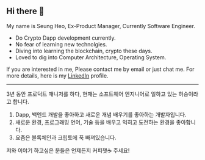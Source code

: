 ## Hi there 👋
My name is Seung Heo, Ex-Product Manager, Currently Software Engineer.

- Do Crypto Dapp development currently. 
- No fear of learning new technolgies.
- Diving into learning the blockchain, crypto these days.
- Loved to dig into Computer Architecture, Operating System.

If you are interested in me, Please contact me by email or just chat me.
For more details, here is my [LinkedIn](https://www.linkedin.com/in/seunghuh/) profile.

-----

3년 동안 프로덕트 매니저를 하다, 현재는 소프트웨어 엔지니어로 일하고 있는 허승이라고 합니다.
1. Dapp, 백엔드 개발을 좋아하고 새로운 개념 배우기를 좋아하는 개발자입니다.
2. 새로운 환경, 프로그래밍 언어, 기술 등을 배우고 익히고 도전하는 환경을 좋아합니다.
3. 요즘은 블록체인과 크립토에 푹 빠져있습니다.

저와 이야기 하고싶은 분들은 언제든지 커피챗☕️ 주세요!
